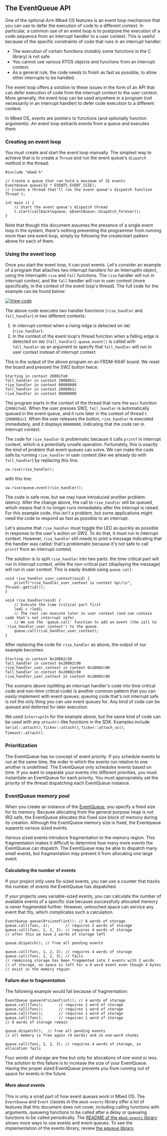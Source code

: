 ## The EventQueue API

One of the optional Arm Mbed OS features is an event loop mechanism that you can use to defer the execution of code to a different context. In particular, a common use of an event loop is to postpone the execution of a code sequence from an interrupt handler to a user context. This is useful because of the specific constraints of code that runs in an interrupt handler:

- The execution of certain functions (notably some functions in the C library) is not safe.
- You cannot use various RTOS objects and functions from an interrupt context.
- As a general rule, the code needs to finish as fast as possible, to allow other interrupts to be handled.

The event loop offers a solution to these issues in the form of an API that can defer execution of code from the interrupt context to the user context. More generally, the event loop can be used anywhere in a program (not necessarily in an interrupt handler) to defer code execution to a different context.

In Mbed OS, events are pointers to functions (and optionally function arguments). An event loop extracts events from a queue and executes them.

### Creating an event loop

You must create and start the event loop manually. The simplest way to achieve that is to create a `Thread` and run the event queue's `dispatch` method in the thread:

```
#include "mbed.h"

// Create a queue that can hold a maximum of 32 events
EventQueue queue(32 * EVENTS_EVENT_SIZE);
// Create a thread that'll run the event queue's dispatch function
Thread t;

int main () {
    // Start the event queue's dispatch thread
    t.start(callback(&queue, &EventQueue::dispatch_forever));
}
```

Note that though this document assumes the presence of a single event loop in the system, there's nothing preventing the programmer from running more than one event loop, simply by following the create/start pattern above for each of them.

### Using the event loop

Once you start the event loop, it can post events. Let's consider an example of a program that attaches two interrupt handlers for an InterruptIn object, using the InterruptIn `rise` and `fall` functions. The `rise` handler will run in interrupt context, and the `fall` handler will run in user context (more specifically, in the context of the event loop's thread). The full code for the example can be found below:

[![View code](https://www.mbed.com/embed/?url=https://os.mbed.com/teams/mbed_example/code/events_ex_1/)](https://os.mbed.com/teams/mbed_example/code/events_ex_1/file/69c11c7877b6/main.cpp)

The above code executes two handler functions (`rise_handler` and `fall_handler`) in two different contexts:

1. In interrupt context when a rising edge is detected on `SW2` (`rise_handler`).
2. In the context of the event loop's thread function when a falling edge is detected on `SW2` (`fall_handler`). `queue.event()` is called with `fall_handler` as an argument to specify that `fall_handler` will run in user context instead of interrupt context.

This is the output of the above program on an FRDM-K64F board. We reset the board and pressed the SW2 button twice:

```
Starting in context 20001fe0
fall_handler in context 20000b1c
rise_handler in context 00000000
fall_handler in context 20000b1c
rise_handler in context 00000000
```

The program starts in the context of the thread that runs the `main` function (`20001fe0`). When the user presses SW2, `fall_handler` is automatically queued in the event queue, and  it runs later in the context of thread `t` (`20000b1c`). When the user releases the button, `rise_handler` is executed immediately, and it displays `00000000`, indicating that the code ran in interrupt context.

The code for `rise_handler` is problematic because it calls `printf` in interrupt context, which is a potentially unsafe operation. Fortunately, this is exactly the kind of problem that event queues can solve. We can make the code safe by running `rise_handler` in user context (like we already do with `fall_handler`) by replacing this line:

```
sw.rise(rise_handler);
```

with this line:

```
sw.rise(queue.event(rise_handler));
```

The code is safe now, but we may have introduced another problem: latency. After the change above, the call to `rise_handler` will be queued, which means that it no longer runs immediately after the interrupt is raised. For this example code, this isn't a problem, but some applications might need the code to respond as fast as possible to an interrupt.

Let's assume that `rise_handler` must toggle the LED as quickly as possible in response to the user's action on SW2. To do that, it must run in interrupt context. However, `rise_handler` still needs to print a message indicating that the handler was called; that's problematic because it's not safe to call `printf` from an interrupt context.

The solution is to split `rise_handler` into two parts: the time critical part will run in interrupt context, while the non-critical part (displaying the message) will run in user context. This is easily doable using `queue.call`:

```
void rise_handler_user_context(void) {
    printf("rise_handler_user_context in context %p\r\n", Thread::gettid());
}

void rise_handler(void) {
    // Execute the time critical part first
    led1 = !led1;
    // The rest can execute later in user context (and can contain code that's not interrupt safe).
    // We use the 'queue.call' function to add an event (the call to 'rise_handler_user_context') to the queue.
    queue.call(rise_handler_user_context);
}
```

After replacing the code for `rise_handler` as above, the output of our example becomes:

```
Starting in context 0x20002c50
fall_handler in context 0x20002c90
rise_handler_user_context in context 0x20002c90
fall_handler in context 0x20002c90
rise_handler_user_context in context 0x20002c90
```

The scenario above (splitting an interrupt handler's code into time critical code and non-time critical code) is another common pattern that you can easily implement with event queues; queuing code that's not interrupt safe is not the only thing you can use event queues for. Any kind of code can be queued and deferred for later execution.

We used `InterruptIn` for the example above, but the same kind of code can be used with any `attach()`-like functions in the SDK. Examples include `Serial::attach()`, `Ticker::attach()`, `Ticker::attach_us()`, `Timeout::attach()`.

### Prioritization

The EventQueue has no concept of event priority. If you schedule events to run at the same time, the order in which the events run relative to one another is undefined. The EventQueue only schedules events based on time. If you want to separate your events into different priorities, you must instantiate an EventQueue for each priority. You must appropriately set the priority of the thread dispatching each EventQueue instance.

### EventQueue memory pool

When you create an instance of the [EventQueue](../apis/event.html), you specify a fixed size for its memory. Because allocating from the general purpose heap is not IRQ safe, the EventQueue allocates this fixed size block of memory during its creation. Although the EventQueue memory size is fixed, the Eventqueue supports various sized events.

Various sized events introduce fragmentation to the memory region. This fragmentation makes it difficult to determine how many more events the EventQueue can dispatch. The EventQueue may be able to dispatch many small events, but fragmentation may prevent it from allocating one large event.

#### Calculating the number of events

If your project only uses fix-sized events, you can use a counter that tracks the number of events the EventQueue has dispatched.

If your projects uses variable-sized events, you can calculate the number of available events of a specific size because successfully allocated memory is never fragmented further. However, untouched space can service any event that fits, which complicates such a calculation.

```
EventQueue queue(8*sizeof(int)); // 8 words of storage
queue.call(func, 1);       // requires 2 words of storage
queue.call(func, 1, 2, 3); // requires 4 words of storage
// after this we have 2 words of storage left

queue.dispatch(); // free all pending events

queue.call(func, 1, 2, 3); // requires 4 words of storage
queue.call(func, 1, 2, 3); // fails
// remaining storage has been fragmented into 2 events with 2 words
// of storage, no space is left for a 4 word event even though 4 bytes
// exist in the memory region
```

#### Failure due to fragmentation

The following example would fail because of fragmentation:

```
EventQueue queue(4*sizeof(int)); // 4 words of storage
queue.call(func);       // requires 1 word of storage
queue.call(func);       // requires 1 word of storage
queue.call(func);       // requires 1 word of storage
queue.call(func);       // requires 1 word of storage
// 0 words of storage remain

queue.dispatch();  // free all pending events
// all memory is free again (4 words) and in one-word chunks

queue.call(func, 1, 2, 3); // requires 4 words of storage, so allocation fails
```

Four words of storage are free but only for allocations of one word or less. The solution to this failure is to increase the size of your EventQueue. Having the proper sized EventQueue prevents you from running out of space for events in the future.

#### More about events

This is only a small part of how event queues work in Mbed OS. The `EventQueue` and `Event` classes in the `mbed-events` library offer a lot of features that this document does not cover, including calling functions with arguments, queueing functions to be called after a delay or queueing functions to be called periodically. The [README of the `mbed-events` library](https://github.com/ARMmbed/mbed-os/blob/master/events/README.md) shows more ways to use events and event queues. To see the implementation of the events library, review [the equeue library](https://os.mbed.com/docs/v5.12/mbed-os-api-doxy/_event_queue_8h_source.html).
